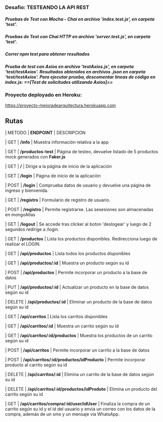 ### Desafio: TESTEANDO LA API REST

##### Pruebas de Test con Mocha - Chai en archivo 'index.test.js', en carpeta 'test'. 
##### Pruebas de Test con Chai HTTP en archivo 'server.test.js', en carpeta 'test'. 
##### Correr *npm test* para obtener resultados

##### Prueba de test con Axios en archivo 'testAxios.js', en carpeta 'test/testAxios'. Resultados obtenidos en archivos .json en carpeta 'test/testAxios'. Para ejecutar prueba, descomentar líneas de código en index.js: *==[Test de solicitudes utilizando Axios]==*

#####

### Proyecto deployado en Heroku:

https://proyecto-mejoradearquitectura.herokuapp.com


## Rutas

| METODO | **ENDPOINT** | DESCRIPCION

| GET | **/info** | Muestra información relativa a la app

| GET | **/productos-test** | Página de testeo, devuelve listado de 5 productos mock generados con **Faker.js**

| GET | **/** | Dirige a la página de inicio de la aplicación

| GET | **/login** | Página de inicio de la aplicación

| POST | **/login** | Comprueba datos de usuario y devuelve una página de ingreso y bienvenida.

| GET | **/registro** | Formulario de registro de usuario.

| POST | **/registro** | Permite registrarse. Las sesesiones son almacenadas en mongoAtlas

| GET | **/logout** | Se accede tras clicker al boton 'deslogear' y luego de 2 segundos redirige a /login.

| GET | **/productos** | Lista los productos disponibles. Redirecciona luego de realizar el LOGIN.

| GET | **/api/productos** | Lista todos los productos disponibles

| GET | **/api/productos/:id** | Muestra un producto según su id

| POST | **/api/productos** | Permite incorporar un producto a la base de datos

| PUT | **/api/productos/:id** | Actualizar un producto en la base de datos según su id

| DELETE | **/api/productos/:id** | Eliminar un producto de la base de datos según su id

| GET | **/api/carritos** | Lista los carritos disponibles

| GET | **/api/carritos/:id** | Muestra un carrito según su id

| GET | **/api/carritos/:id/productos** | Muestra los productos de un carrito según su id

| POST | **/api/carritos** | Permite incorporar un carrito a la base de datos

| POST | **/api/carritos/:id/productos/idProducto** | Permite incorporar producto al carrito según su id

| DELETE | **/api/carritos/:id** | Elimina un carrito de la base de datos según su id

| DELETE | **/api/carritos/:id/productos/idProduto** | Elimina un producto del carrito según su id

| GET | **/api/carritos/compra/:id/user/idUser** | Finaliza la compra de un carrito según su id y el id del usuario y envia un correo con los datos de la compra, además de un sms y un mensaje vía WhatsApp.
